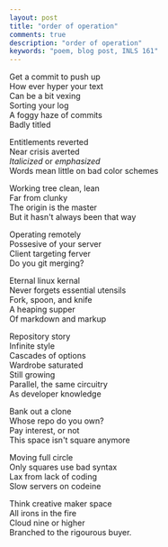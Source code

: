 ```yaml
---
layout: post
title: "order of operation"
comments: true
description: "order of operation"
keywords: "poem, blog post, INLS 161"
---
```


Get a commit to push up<br />
How ever hyper your text <br />
Can be a bit vexing <br />
Sorting your log <br />
A foggy haze of commits <br />
Badly titled <br />

Entitlements reverted <br />
Near crisis averted <br />
*Italicized* or _emphasized_ <br />
Words mean little on bad color schemes <br />

Working tree clean, lean <br />
Far from clunky <br />
The origin is the master <br />
But it hasn't always been that way <br />

Operating remotely <br />
Possesive of your server <br />
Client targeting ferver <br />
Do you git merging? <br />

Eternal linux kernal <br />
Never forgets essential utensils <br />
Fork, spoon, and knife <br />
A heaping supper <br />
Of markdown and markup <br />

Repository story <br /> 
Infinite style <br /> 
Cascades of options <br />
Wardrobe saturated <br />
Still growing <br />
Parallel, the same circuitry <br /> 
As developer knowledge <br />

Bank out a clone <br />
Whose repo do you own? <br />
Pay interest, or not <br />
This space isn't square anymore <br />

Moving full circle <br />
Only squares use bad syntax <br />
Lax from lack of coding <br />
Slow servers on codeine <br />

Think creative maker space <br />
All irons in the fire <br />
Cloud nine or higher <br />
Branched to the rigourous buyer. <br />

<div class="divider"></div> 
